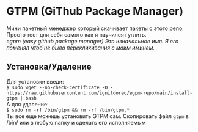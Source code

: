 # GTPM (GiThub Package Manager)
Мини пакетный менеджер который скачивает пакеты с этого репо. <br />Просто тест для себя самого как я научился гуглить. <br />
_egpm (easy github package manager) Это изначальное имя. Я его поменял чтоб не было перекликивания с моим иминем._
## Установка/Удаление
Для установки введи:<br />
`$ sudo wget --no-check-certificate -O - https://raw.githubusercontent.com/ignitdoreo/egpm-repo/main/install-gtpm | bash`<br />
А для удаление:<br />
`$ sudo rm -rf /bin/gtpm && rm -rf /bin/gtpm.*`<br />
Ты все еще можешь установить GTPM сам. Скопировать файл `gtpm` в /bin/ или в любую папку и сделать его исполняемым
